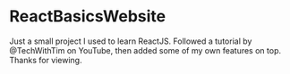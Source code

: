 # ReactBasicsWebsite
Just a small project I used to learn ReactJS. Followed a tutorial by @TechWithTim on YouTube, then added some of my own features on top.
Thanks for viewing. 
